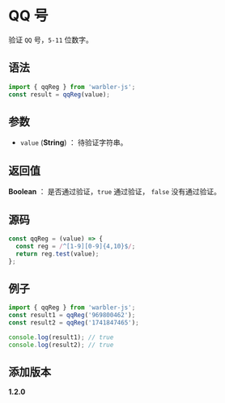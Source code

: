 # QQ 号

验证 `QQ` 号，`5-11` 位数字。

## 语法

```js
import { qqReg } from 'warbler-js';
const result = qqReg(value);
```

## 参数

- `value` (**String**) ： 待验证字符串。

## 返回值

**Boolean** ： 是否通过验证，`true` 通过验证， `false` 没有通过验证。

## 源码

```js
const qqReg = (value) => {
  const reg = /^[1-9][0-9]{4,10}$/;
  return reg.test(value);
};
```

## 例子

```js
import { qqReg } from 'warbler-js';
const result1 = qqReg('969800462');
const result2 = qqReg('1741847465');

console.log(result1); // true
console.log(result2); // true
```

## 添加版本

**1.2.0**
